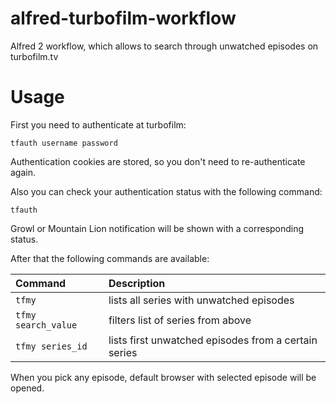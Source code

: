 alfred-turbofilm-workflow
=========================

Alfred 2 workflow, which allows to search through unwatched episodes on turbofilm.tv

Usage
=========================

First you need to authenticate at turbofilm:

`tfauth username password`

Authentication cookies are stored, so you don't need to re-authenticate again.

Also you can check your authentication status with the following command:

`tfauth`

Growl or Mountain Lion notification will be shown with a corresponding status.

After that the following commands are available:

| Command | Description |
|:-----|:----------------|
| `tfmy` | lists all series with unwatched episodes |
| `tfmy search_value` | filters list of series from above |
| `tfmy series_id` | lists first unwatched episodes from a certain series |

When you pick any episode, default browser with selected episode will be opened.
